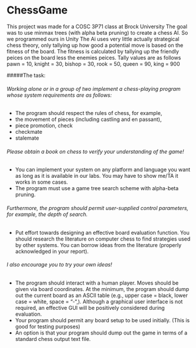 # ChessGame

This project was made for a COSC 3P71 class at Brock University
The goal was to use minmax trees (with alpha beta pruning) to create a chess AI. So we programmed ours in Unity
The Ai uses very little actually strategical chess theory, only tallying up how good a potential move is based on the fitness of the board.
The fitness is calculated by tallying up the friendly peices on the board less the enemies peices.
Tally values are as follows
pawn = 10, knight = 30, bishop = 30, rook = 50, queen = 90, king = 900




#####The task:
###### Working alone or in a group of two implement a chess-playing program whose system requirements are as follows:
* The program should respect the rules of chess, for example,
* the movement of pieces (including castling and en passant),
* piece promotion, check
* checkmate
* stalemate
###### Please obtain a book on chess to verify your understanding of the game!
* You can implement your system on any platform and language you want as long as it is available in our labs. You may have to show me/TA it works in some cases.
* The program must use a game tree search scheme with alpha-beta pruning.
###### Furthermore, the program should permit user-supplied control parameters, for example, the depth of search.
* Put effort towards designing an effective board evaluation function. You should research the literature on computer chess to find strategies used by other systems. You can borrow ideas from the literature (properly acknowledged in your report).
###### I also encourage you to try your own ideas!
* The program should interact with a human player. Moves should be given via board coordinates. At the minimum, the program should dump out the current board as an ASCII table (e.g., upper case = black, lower case = white, space = “-“,). Although a graphical user interface is not required, an effective GUI will be positively considered during evaluation.
* Your program should permit any board setup to be used initially. (This is good for testing purposes)
* An option is that your program should dump out the game in terms of a standard chess output text file.
